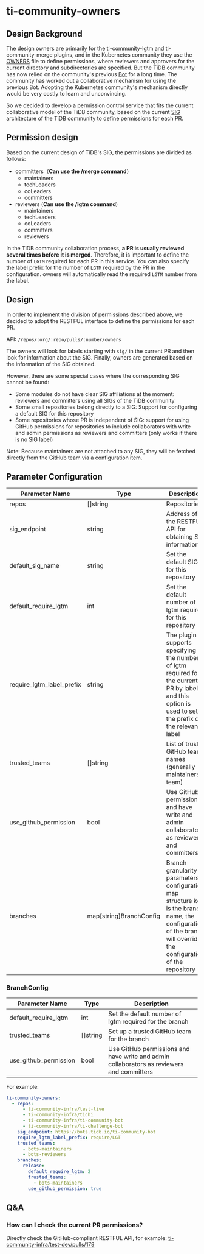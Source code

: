 # ti-community-owners

## Design Background

The design owners are primarily for the ti-community-lgtm and ti-community-merge plugins, and in the Kubernetes community they use the [OWNERS](https://github.com/kubernetes/test-infra/blob/master/OWNERS) file to define permissions, where reviewers and approvers for the current directory and subdirectories are specified. But the TiDB community has now relied on the community's previous [Bot](https://github.com/pingcap-incubator/cherry-bot) for a long time. The community has worked out a collaborative mechanism for using the previous Bot. Adopting the Kubernetes community's mechanism directly would be very costly to learn and unconvincing.

So we decided to develop a permission control service that fits the current collaborative model of the TiDB community, based on the current [SIG](https://github.com/pingcap/community) architecture of the TiDB community to define permissions for each PR.

## Permission design

Based on the current design of TiDB's SIG, the permissions are divided as follows:

- committers（**Can use the /merge command**）
  - maintainers
  - techLeaders
  - coLeaders
  - committers
- reviewers (**Can use the /lgtm command**)
  - maintainers
  - techLeaders
  - coLeaders
  - committers
  - reviewers

In the TiDB community collaboration process, **a PR is usually reviewed several times before it is merged**. Therefore, it is important to define the number of `LGTM` required for each PR in this service. You can also specify the label prefix for the number of `LGTM` required by the PR in the configuration. owners will automatically read the required `LGTM` number from the label.

## Design

In order to implement the division of permissions described above, we decided to adopt the RESTFUL interface to define the permissions for each PR.

API: `/repos/:org/:repo/pulls/:number/owners`

The owners will look for labels starting with `sig/` in the current PR and then look for information about the SIG. Finally, owners are generated based on the information of the SIG obtained.

However, there are some special cases where the corresponding SIG cannot be found:
- Some modules do not have clear SIG affiliations at the moment: reviewers and committers using all SIGs of the TiDB community
- Some small repositories belong directly to a SIG: Support for configuring a default SIG for this repository
- Some repositories whose PR is independent of SIG: support for using GitHub permissions for repositories to include collaborators with write and admin permissions as reviewers and committers (only works if there is no SIG label)

Note: Because maintainers are not attached to any SIG, they will be fetched directly from the GitHub team via a configuration item.

## Parameter Configuration 

| Parameter Name            | Type                    | Description                                                                                                                                                          |
| ------------------------- | ----------------------- | -------------------------------------------------------------------------------------------------------------------------------------------------------------------- |
| repos                     | []string                | Repositories                                                                                                                                                         |
| sig_endpoint              | string                  | Address of the RESTFUL API for obtaining SIG information                                                                                                             |
| default_sig_name          | string                  | Set the default SIG for this repository                                                                                                                              |
| default_require_lgtm      | int                     | Set the default number of lgtm required for this repository                                                                                                          |
| require_lgtm_label_prefix | string                  | The plugin supports specifying the number of lgtm required for the current PR by label, and this option is used to set the prefix of the relevant label              |
| trusted_teams             | []string                | List of trusted GitHub team names (generally maintainers team)                                                                                                       |
| use_github_permission     | bool                    | Use GitHub permissions and have write and admin collaborators as reviewers and committers                                                                            |
| branches                  | map[string]BranchConfig | Branch granularity parameters configuration, map structure key is the branch name, the configuration of the branch will override the configuration of the repository |

### BranchConfig

| Parameter Name        | Type     | Description                                                                               |
| --------------------- | -------- | ----------------------------------------------------------------------------------------- |
| default_require_lgtm  | int      | Set the default number of lgtm required for the branch                                    |
| trusted_teams         | []string | Set up a trusted GitHub team for the branch                                               |
| use_github_permission | bool     | Use GitHub permissions and have write and admin collaborators as reviewers and committers |

For example:

```yml
ti-community-owners:
  - repos:
      - ti-community-infra/test-live
      - ti-community-infra/tichi
      - ti-community-infra/ti-community-bot
      - ti-community-infra/ti-challenge-bot
    sig_endpoint: https://bots.tidb.io/ti-community-bot
    require_lgtm_label_prefix: require/LGT
    trusted_teams:
      - bots-maintainers
      - bots-reviewers
    branches:
      release:
        default_require_lgtm: 2
        trusted_teams:
          - bots-maintainers
        use_github_permission: true
```

## Q&A

### How can I check the current PR permissions?

 Directly check the GitHub-compliant RESTFUL API, for example: [ti-community-infra/test-dev/pulls/179](https://prow.tidb.io/ti-community-owners/repos/ti-community-infra/test-dev/pulls/179/owners)
